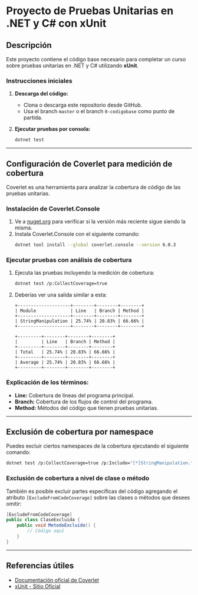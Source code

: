 # Proyecto de Pruebas Unitarias en .NET y C# con xUnit

## **Descripción**
Este proyecto contiene el código base necesario para completar un curso sobre pruebas unitarias en .NET y C# utilizando **xUnit**. 

### **Instrucciones iniciales**
1. **Descarga del código:**
   - Clona o descarga este repositorio desde GitHub.
   - Usa el branch `master` o el branch `0-codigobase` como punto de partida.

2. **Ejecutar pruebas por consola:**
   ```bash
   dotnet test
   ```

---

## **Configuración de Coverlet para medición de cobertura**
Coverlet es una herramienta para analizar la cobertura de código de las pruebas unitarias.

### **Instalación de Coverlet.Console**
1. Ve a [nuget.org](https://www.nuget.org/) para verificar si la versión más reciente sigue siendo la misma.
2. Instala Coverlet.Console con el siguiente comando:
   ```bash
   dotnet tool install --global coverlet.console --version 6.0.3
   ```

### **Ejecutar pruebas con análisis de cobertura**
1. Ejecuta las pruebas incluyendo la medición de cobertura:
   ```bash
   dotnet test /p:CollectCoverage=true
   ```
2. Deberías ver una salida similar a esta:

   ```plaintext
   +--------------------+--------+--------+--------+
   | Module             | Line   | Branch | Method |
   +--------------------+--------+--------+--------+
   | StringManipulation | 25.74% | 20.83% | 66.66% |
   +--------------------+--------+--------+--------+

   +---------+--------+--------+--------+
   |         | Line   | Branch | Method |
   +---------+--------+--------+--------+
   | Total   | 25.74% | 20.83% | 66.66% |
   +---------+--------+--------+--------+
   | Average | 25.74% | 20.83% | 66.66% |
   +---------+--------+--------+--------+
   ```

### **Explicación de los términos:**
- **Line:** Cobertura de líneas del programa principal.
- **Branch:** Cobertura de los flujos de control del programa.
- **Method:** Métodos del código que tienen pruebas unitarias.

---

## **Exclusión de cobertura por namespace**
Puedes excluir ciertos namespaces de la cobertura ejecutando el siguiente comando:
```bash
dotnet test /p:CollectCoverage=true /p:Include="[*]StringManipulation.*"
```

### **Exclusión de cobertura a nivel de clase o método**
También es posible excluir partes específicas del código agregando el atributo `[ExcludeFromCodeCoverage]` sobre las clases o métodos que desees omitir:

```csharp
[ExcludeFromCodeCoverage]
public class ClaseExcluida {
    public void MetodoExcluido() {
        // Código aquí
    }
}
```

---

## **Referencias útiles**
- [Documentación oficial de Coverlet](https://github.com/coverlet-coverage/coverlet)
- [xUnit - Sitio Oficial](https://xunit.net/)
